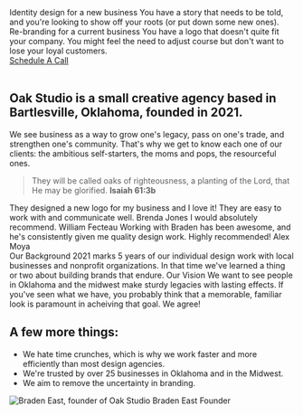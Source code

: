 <section class="center grid ji-space-around ai-start jc-center gap-4 col-3">
  <Import from="/_/Blurb.html">
    <BlurbImage>
      <Import from="/_/icons/starting-over.svg"></Import>
    </BlurbImage>
    <BlurbTitle>Identity design for a new business</BlurbTitle>
    <BlurbDesc>
      You have a story that needs to be told, and you're looking to show off your roots (or put down some new ones).
    </BlurbDesc>
  </Import>
  <Import from="/_/Blurb.html">
    <BlurbImage>
      <Import from="/_/icons/turning-a-corner.svg"></Import>
    </BlurbImage>
    <BlurbTitle>Re-branding for a current business</BlurbTitle>
    <BlurbDesc>
      You have a logo that doesn't quite fit your company. You might feel the need to adjust course but don't want to lose your loyal customers.
    </BlurbDesc>
  </Import>
</section>

<div class="center">
  <a class="button" href="/contact">Schedule A Call</a>
</div>

<br>

## Oak Studio is a small creative agency based in Bartlesville, Oklahoma, founded in 2021.

We see business as a way to grow one's legacy, pass on one's trade, and strengthen one's community. That's why we get to know each one of our clients: the ambitious self-starters, the moms and pops, the resourceful ones.

> They will be called oaks of righteousness, a planting of the Lord, that He may be glorified.
> **Isaiah 61:3b**

<section class="soft bleed center grid ai-center jc-center ac-center col-4 gap-1">
  <Import from="/_/Review.html">
    <Review>They designed a new logo for my business and I love it! They are easy to work with and communicate well.</Review>
    <Client>Brenda Jones</Client>
  </Import>
  <Import from="/_/Review.html">
    <Review>I would absolutely recommend.</Review>
    <Client>William Fecteau</Client>
  </Import>
  <Import from="/_/Review.html">
    <Review>Working with Braden has been awesome, and he's consistently given me quality design work. Highly recommended!</Review>
    <Client>Alex Moya</Client>
  </Import>
</section>

<section class="center grid ji-space-around ai-start jc-center gap-4 col-3">
  <Import from="/_/Blurb.html">
    <BlurbImage>
      <Import from="/_/icons/scrapbook.svg"></Import>
    </BlurbImage>
    <BlurbTitle>Our Background</BlurbTitle>
    <BlurbDesc>
      2021 marks 5 years of our individual design work with local businesses and nonprofit organizations. In that time we've learned a thing or two about building brands that endure.
    </BlurbDesc>
  </Import>
  <Import from="/_/Blurb.html">
    <BlurbImage>
      <Import from="/_/icons/telescope.svg"></Import>
    </BlurbImage>
    <BlurbTitle>Our Vision</BlurbTitle>
    <BlurbDesc>
      We want to see people in Oklahoma and the midwest make sturdy legacies with lasting effects. If you've seen what we have, you probably think that a memorable, familiar look is paramount in acheiving that goal. We agree!
    </BlurbDesc>
  </Import>
</section>

## A few more things:

- We hate time crunches, which is why we work faster and more efficiently than most design agencies.
- We're trusted by over 25 businesses in Oklahoma and in the Midwest.
- We aim to remove the uncertainty in branding.

<section class="soft bleed">
  <Import from="/_/Person.html">
    <Headshot>
      <img src="/_assets/images/braden.jpg" alt="Braden East, founder of Oak Studio">
    </Headshot>
    <Name>Braden East</Name>
    <Position>Founder</Position>
    <Bio from="./bio.md"></Bio>
  </Import>
</section>